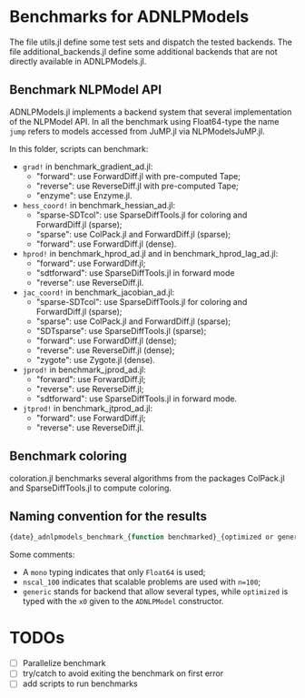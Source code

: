 # Benchmarks for ADNLPModels

The file utils.jl define some test sets and dispatch the tested backends.
The file additional_backends.jl define some additional backends that are not directly available in ADNLPModels.jl.

## Benchmark NLPModel API

ADNLPModels.jl implements a backend system that several implementation of the NLPModel API.
In all the benchmark using Float64-type the name `jump` refers to models accessed from  JuMP.jl via NLPModelsJuMP.jl.

In this folder, scripts can benchmark:
- `grad!` in benchmark_gradient_ad.jl:
  * "forward": use ForwardDiff.jl with pre-computed Tape;
  * "reverse": use ReverseDiff.jl with pre-computed Tape;
  * "enzyme": use Enzyme.jl.
- `hess_coord!` in benchmark_hessian_ad.jl:
  * "sparse-SDTcol": use SparseDiffTools.jl for coloring and ForwardDiff.jl (sparse);
  * "sparse": use ColPack.jl and ForwardDiff.jl (sparse);
  * "forward": use ForwardDiff.jl (dense).
- `hprod!` in benchmark_hprod_ad.jl and in benchmark_hprod_lag_ad.jl:
  * "forward": use ForwardDiff.jl;
  * "sdtforward": use SparseDiffTools.jl in forward mode
  * "reverse": use ReverseDiff.jl.
- `jac_coord!` in benchmark_jacobian_ad.jl:
  * "sparse-SDTcol": use SparseDiffTools.jl for coloring and ForwardDiff.jl (sparse);
  * "sparse": use ColPack.jl and ForwardDiff.jl (sparse);
  * "SDTsparse": use SparseDiffTools.jl (sparse);
  * "forward": use ForwardDiff.jl (dense);
  * "reverse": use ReverseDiff.jl (dense);
  * "zygote": use Zygote.jl (dense).
- `jprod!` in benchmark_jprod_ad.jl:
  * "forward": use ForwardDiff.jl;
  * "reverse": use ReverseDiff.jl;
  * "sdtforward": use SparseDiffTools.jl in forward mode.
- `jtprod!` in benchmark_jtprod_ad.jl:
  * "forward": use ForwardDiff.jl;
  * "reverse": use ReverseDiff.jl.

## Benchmark coloring

coloration.jl benchmarks several algorithms from the packages ColPack.jl and SparseDiffTools.jl to compute coloring.

## Naming convention for the results

```julia
{date}_adnlpmodels_benchmark_{function benchmarked}_{optimized or generic}_{size info}_{typing}.jld2
```

Some comments:
- A `mono` typing indicates that only `Float64` is used;
- `nscal_100` indicates that scalable problems are used with `n=100`;
- `generic` stands for backend that allow several types, while `optimized` is typed with the `x0` given to the `ADNLPModel` constructor.

# TODOs

- [ ] Parallelize benchmark
- [ ] try/catch to avoid exiting the benchmark on first error
- [ ] add scripts to run benchmarks